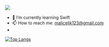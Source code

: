 ### <img src="https://readme-typing-svg.herokuapp.com/?lines=Hello,+There!+👋;This+is+Mehmet+Ali+Celik....;Nice+to+meet+you!&center=true&size=30">


- 🌱 I’m currently learning Swift
- 📫 How to reach me: malicelik123@gmail.com
- 
[![Top Langs](https://github-readme-stats.vercel.app/api/top-langs/?username=malicelik0&layout=compact)](https://github.com/anuraghazra/github-readme-stats)


